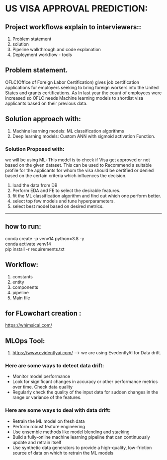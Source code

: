 # US VISA APPROVAL PREDICTION:

## Project workflows explain to interviewers::
1. Problem statement
2. solution
3. Pipeline walkthrough and code explanation
4. Deployment workflow - tools

## Problem statement.
OFLC(Office of Foreign Labor Certification) gives job certification applications for employers seeking to bring foreign workers into the United States and grants certifications.
As In last year the count of employees were increased so OFLC needs Machine learning models to shortlist visa applicants based on their previous data.

## Solution approach with:
1. Machine learning models: ML classification algorithms
2. Deep learning models: Custom ANN with sigmoid activation Function.
### Solution Proposed with:
we will be using ML:
This model is to check if Visa get approved or not based on the given dataset.
This can be used to Recommend a suitable profile for the applicants for whom the visa should be certified or denied based on the certain criteria which influences the decision.
1. load the data from DB
2. Perform EDA and FE to select the desirable features.
3. fit the ML classification algorithm and find out which one perform better.
4. select top few models and tune hyperparameters.
5. select best model based on desired metrics.
 ----------------------------------------------------------------
 ## how to run:
  conda create -p venv14 python=3.8 -y  
  conda activate venv14  
  pip install -r requirements.txt  
 ## Workflow:
1. constants
2. entity
3. components
4. pipeline
5. Main file

## for FLowchart creation :
https://whimsical.com/

## MLOps Tool:
1. https://www.evidentlyai.com/ --> we are using EvedentlyAI for Data drift.

### Here are some ways to detect data drift:
- Monitor model performance
- Look for significant changes in accuracy or other performance metrics over time.
Check data quality
- Regularly check the quality of the input data for sudden changes in the range or variance of the features. 

### Here are some ways to deal with data drift:
- Retrain the ML model on fresh data
- Perform robust feature engineering
- Use ensemble methods like model blending and stacking
- Build a fully-online machine learning pipeline that can continuously update and retrain itself
- Use synthetic data generators to provide a high-quality, low-friction source of data on which to retrain the ML models 

